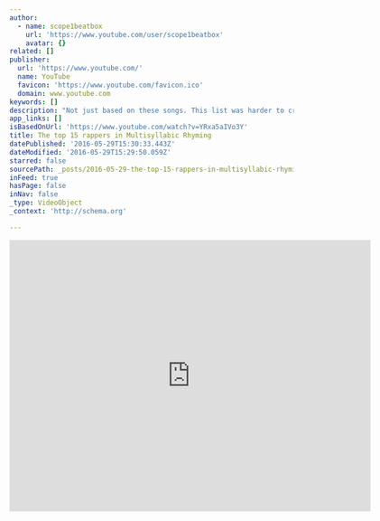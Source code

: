 ```yaml
---
author:
  - name: scope1beatbox
    url: 'https://www.youtube.com/user/scope1beatbox'
    avatar: {}
related: []
publisher:
  url: 'https://www.youtube.com/'
  name: YouTube
  favicon: 'https://www.youtube.com/favicon.ico'
  domain: www.youtube.com
keywords: []
description: "Not just based on these songs. This list was harder to create then what i thought, when you take into consideration the amount of mc's that could push for the last few spots."
app_links: []
isBasedOnUrl: 'https://www.youtube.com/watch?v=YRxa5aIVo3Y'
title: The top 15 rappers in Multisyllabic Rhyming
datePublished: '2016-05-29T15:30:33.443Z'
dateModified: '2016-05-29T15:29:50.059Z'
starred: false
sourcePath: _posts/2016-05-29-the-top-15-rappers-in-multisyllabic-rhyming.md
inFeed: true
hasPage: false
inNav: false
_type: VideoObject
_context: 'http://schema.org'

---
```

<iframe src="https://cdn.embedly.com/widgets/media.html?src=https%3A%2F%2Fwww.youtube.com%2Fembed%2FYRxa5aIVo3Y%3Ffeature%3Doembed&amp;url=http%3A%2F%2Fwww.youtube.com%2Fwatch%3Fv%3DYRxa5aIVo3Y&amp;image=https%3A%2F%2Fi.ytimg.com%2Fvi%2FYRxa5aIVo3Y%2Fhqdefault.jpg&amp;key=b7d04c9b404c499eba89ee7072e1c4f7&amp;type=text%2Fhtml&amp;schema=youtube" width="640" height="480" scrolling="no" frameborder="0" allowfullscreen="" style=""></iframe>